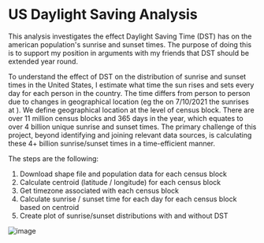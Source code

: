 # US Daylight Saving Analysis

This analysis investigates the effect Daylight Saving Time (DST) has on the american population's sunrise and sunset times. The purpose of doing this is to support my position in arguments with my friends that DST should be extended year round.

To understand the effect of DST on the distribution of sunrise and sunset times in the United States, I estimate what time the sun rises and sets every day for each person in the country. The time differs from person to person due to changes in geographical location (eg the on 7/10/2021 the sunrises at ). We define geographical location at the level of census block. There are over 11 million census blocks and 365 days in the year, which equates to over 4 billion unique sunrise and sunset times. The primary challenge of this project, beyond identifying and joining relevant data sources, is calculating these 4+ billion sunrise/sunset times in a time-efficient manner.

The steps are the following:

1. Download shape file and population data for each census block
2. Calculate centroid (latitude / longitude) for each census block
3. Get timezone associated with each census block
4. Calculate sunrise / sunset time for each day for each census block based on centroid
5. Create plot of sunrise/sunset distributions with and without DST

![image](https://user-images.githubusercontent.com/22488709/135197798-edffced6-98f8-43bf-aa7b-414ed8f5b819.png)
